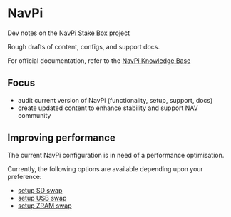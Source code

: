 # NavPi

Dev notes on the [NavPi Stake Box](https://github.com/Encrypt-S/navpi) project

Rough drafts of content, configs, and support docs.

For official documentation, refer to the [NavPi Knowledge Base](https://info.navcoin.org/article-categories/navpi/)

## Focus

- audit current version of NavPi (functionality, setup, support, docs)
- create updated content to enhance stability and support NAV community

## Improving performance

The current NavPi configuration is in need of a performance optimisation.

Currently, the following options are available depending upon your preference:

  - [setup SD swap](sd-swap.md)
  - [setup USB swap](usb-swap.md)
  - [setup ZRAM swap](zram-swap.md)
